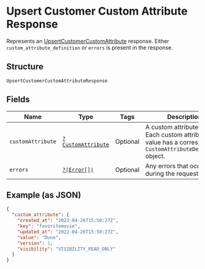 
# Upsert Customer Custom Attribute Response

Represents an [UpsertCustomerCustomAttribute](../../doc/apis/customer-custom-attributes.md#upsert-customer-custom-attribute) response.
Either `custom_attribute_definition` or `errors` is present in the response.

## Structure

`UpsertCustomerCustomAttributeResponse`

## Fields

| Name | Type | Tags | Description | Getter | Setter |
|  --- | --- | --- | --- | --- | --- |
| `customAttribute` | [`?CustomAttribute`](../../doc/models/custom-attribute.md) | Optional | A custom attribute value. Each custom attribute value has a corresponding<br>`CustomAttributeDefinition` object. | getCustomAttribute(): ?CustomAttribute | setCustomAttribute(?CustomAttribute customAttribute): void |
| `errors` | [`?(Error[])`](../../doc/models/error.md) | Optional | Any errors that occurred during the request. | getErrors(): ?array | setErrors(?array errors): void |

## Example (as JSON)

```json
{
  "custom_attribute": {
    "created_at": "2022-04-26T15:50:27Z",
    "key": "favoritemovie",
    "updated_at": "2022-04-26T15:50:27Z",
    "value": "Dune",
    "version": 1,
    "visibility": "VISIBILITY_READ_ONLY"
  }
}
```

